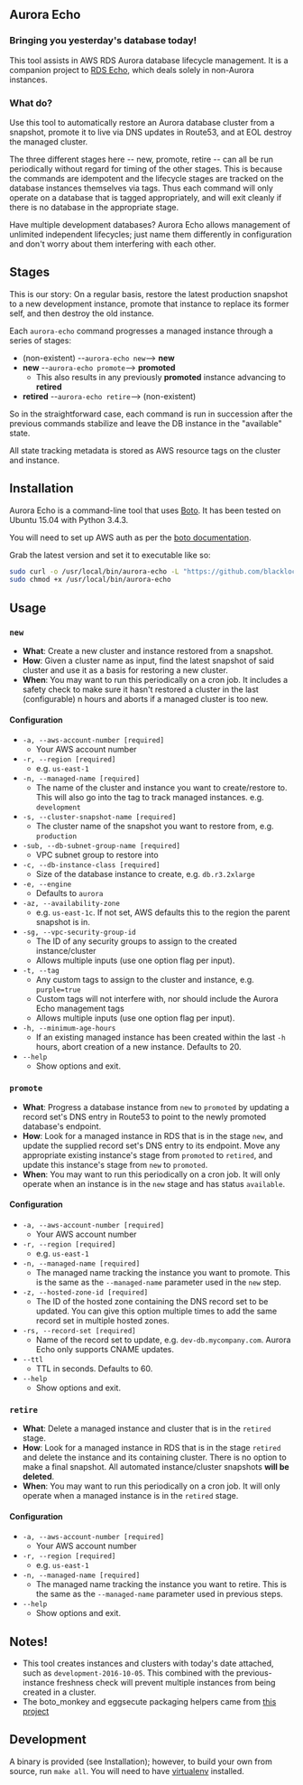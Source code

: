 
## Aurora Echo

### Bringing you yesterday's database today!
This tool assists in AWS RDS Aurora database lifecycle management. It is a companion project to [RDS Echo](https://github.com/blacklocus/rds-echo), which deals solely in non-Aurora instances.

### What do?
Use this tool to automatically restore an Aurora database cluster from a snapshot, promote it to live via DNS updates in Route53, and at EOL destroy the managed cluster.

The three different stages here -- new, promote, retire -- can all be run periodically without regard for timing of the other stages. This is because the commands are idempotent and the lifecycle stages are tracked on the database instances themselves via tags. Thus each command will only operate on a database that is tagged appropriately, and will exit cleanly if there is no database in the appropriate stage.

Have multiple development databases? Aurora Echo allows management of unlimited independent lifecycles; just name them differently in configuration and don't worry about them interfering with each other.

## Stages
This is our story: On a regular basis, restore the latest production snapshot to a new development instance, promote that instance to replace its former self, and then destroy the old instance.

Each `aurora-echo` command progresses a managed instance through a series of stages:

  - (non-existent) --`aurora-echo new`-->     **new**
  - **new**   --`aurora-echo promote`--> **promoted**
    - This also results in any previously **promoted** instance advancing to **retired**
  - **retired**  --`aurora-echo retire`-->  (non-existent)

So in the straightforward case, each command is run in succession after the previous commands stabilize and leave the DB instance in the "available" state.

All state tracking metadata is stored as AWS resource tags on the cluster and instance.


## Installation
Aurora Echo is a command-line tool that uses [Boto](https://github.com/boto/boto3). It has been tested on Ubuntu 15.04 with Python 3.4.3.

You will need to set up AWS auth as per the [boto documentation](https://boto3.readthedocs.io/en/latest/guide/quickstart.html#configuration).

Grab the latest version and set it to executable like so:
```sh
sudo curl -o /usr/local/bin/aurora-echo -L "https://github.com/blacklocus/aurora-echo/releases/download/v1.1.0/aurora-echo" && \
sudo chmod +x /usr/local/bin/aurora-echo
```

## Usage

### `new`
- **What**: Create a new cluster and instance restored from a snapshot.
- **How**: Given a cluster name as input, find the latest snapshot of said cluster and use it as a basis for restoring a new cluster.
- **When**: You may want to run this periodically on a cron job. It includes a safety check to make sure it hasn't restored a cluster in the last (configurable) n hours and aborts if a managed cluster is too new.

#### Configuration
- `-a, --aws-account-number [required]`
  - Your AWS account number
- `-r, --region [required]`
  - e.g. `us-east-1`
- `-n, --managed-name [required]`
  - The name of the cluster and instance you want to create/restore to. This will also go into the tag to track managed instances. e.g. `development`
- `-s, --cluster-snapshot-name [required]`
  - The cluster name of the snapshot you want to restore from, e.g. `production`
- `-sub, --db-subnet-group-name [required]`
  - VPC subnet group to restore into
- `-c, --db-instance-class [required]`
  - Size of the database instance to create, e.g. `db.r3.2xlarge`
- `-e, --engine`
  - Defaults to `aurora`
- `-az, --availability-zone`
  - e.g. `us-east-1c`. If not set, AWS defaults this to the region the parent snapshot is in.
- `-sg, --vpc-security-group-id`
  - The ID of any security groups to assign to the created instance/cluster
  - Allows multiple inputs (use one option flag per input).
- `-t, --tag`
  - Any custom tags to assign to the cluster and instance, e.g. `purple=true`
  - Custom tags will not interfere with, nor should include the Aurora Echo management tags
  - Allows multiple inputs (use one option flag per input).
- `-h, --minimum-age-hours`
  - If an existing managed instance has been created within the last `-h` hours, abort creation of a new instance. Defaults to 20.
- `--help`
  - Show options and exit.

### `promote`
- **What**: Progress a database instance from `new` to `promoted` by updating a record set's DNS entry in Route53 to point to the newly promoted database's endpoint.
- **How**: Look for a managed instance in RDS that is in the stage `new`, and update the supplied record set's DNS entry to its endpoint. Move any appropriate existing instance's stage from `promoted` to `retired`, and update this instance's stage from `new` to `promoted`.
- **When**: You may want to run this periodically on a cron job. It will only operate when an instance is in the `new` stage and has status `available`.

#### Configuration
- `-a, --aws-account-number [required]`
  - Your AWS account number
- `-r, --region [required]`
  - e.g. `us-east-1`
- `-n, --managed-name [required]`
  - The managed name tracking the instance you want to promote. This is the same as the `--managed-name` parameter used in the `new` step.
- `-z, --hosted-zone-id [required]`
  - The ID of the hosted zone containing the DNS record set to be updated. You can give this option multiple times to add the same record set in multiple hosted zones.
- `-rs, --record-set [required]`
  - Name of the record set to update, e.g. `dev-db.mycompany.com`. Aurora Echo only supports CNAME updates.
- `--ttl`
  - TTL in seconds. Defaults to 60.
- `--help`
  - Show options and exit.


### `retire`
- **What**: Delete a managed instance and cluster that is in the `retired` stage.
- **How**: Look for a managed instance in RDS that is in the stage `retired` and delete the instance and its containing cluster. There is no option to make a final snapshot. All automated instance/cluster snapshots **will be deleted**.
- **When**: You may want to run this periodically on a cron job. It will only operate when a managed instance is in the `retired` stage.

#### Configuration
- `-a, --aws-account-number [required]`
  - Your AWS account number
- `-r, --region [required]`
  - e.g. `us-east-1`
- `-n, --managed-name [required]`
  - The managed name tracking the instance you want to retire. This is the same as the `--managed-name` parameter used in previous steps.
- `--help`
  - Show options and exit.


## Notes!
- This tool creates instances and clusters with today's date attached, such as `development-2016-10-05`. This combined with the previous-instance freshness check will prevent multiple instances from being created in a cluster.
- The boto_monkey and eggsecute packaging helpers came from [this project](https://github.com/rholder/dynq)

## Development
A binary is provided (see Installation); however, to build your own from source, run `make all`. You will need to have [virtualenv](https://virtualenv.pypa.io/en/stable/) installed.
